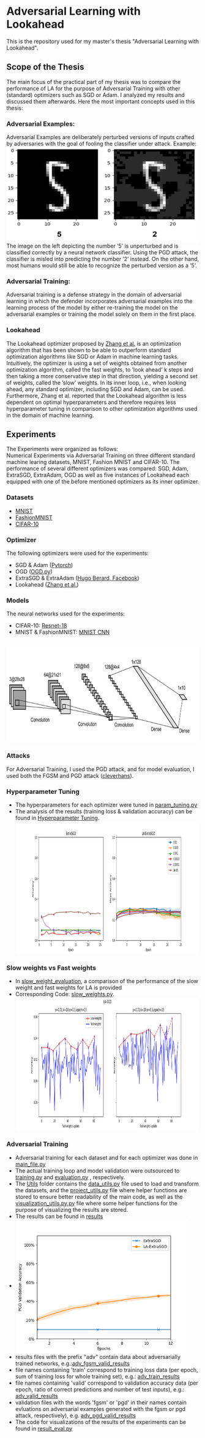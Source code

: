 # Adversarial Learning with Lookahead
This is the repository used for my master's thesis "Adversarial Learning with Lookahead". <br>

## Scope of the Thesis
The main focus of the practical part of my thesis was to compare the performance of LA for the purpose of Adversarial Training with other (standard) optimizers such as SGD or Adam. I analyzed my results and discussed them afterwards. Here the most important concepts used in this thesis:
### Adversarial Examples:
Adversarial Examples are deliberately perturbed versions of inputs crafted by adversaries with the goal of fooling the classifier under attack. Example:<br> 
<img src="https://github.com/neuhart/Adversarial_Learning_LA_Alg/blob/main/Images/MNIST_5_plots_miscl_as_2_withLabels.png" height="250" width="500" align="center"> <br>
The image on the left depicting the number ’5’ is unperturbed and is classified correctly by a neural network classifier. Using the PGD attack, the classifier is
misled into predicting the number ’2’ instead. On the other hand, most humans would still be able to recognize the perturbed version as a ’5’.
### Adversarial Training:
Adversarial training is a defense strategy in the domain of adversarial learning in which the defender incorporates adversarial
examples into the learning process of the model by either re-training the model on the adversarial examples or training the model solely on them in the first place. 
<br>
### Lookahead
The Lookahead optimizer proposed by <a href="https://www.cs.toronto.edu/~hinton/absps/lookahead.pdf">Zhang et al.</a> is an optimization algorithm that
has been shown to be able to outperform standard optimization algorithms like SGD
or Adam in machine learning tasks. Intuitively, the optimizer is using a set of weights
obtained from another optimization algorithm, called the fast weights, to ’look ahead’
k steps and then taking a more conservative step in that direction, yielding a second
set of weights, called the ’slow’ weights. In its inner loop, i.e., when looking ahead, any
standard optimizer, including SGD and Adam, can be used. Furthermore, Zhang et al.
reported that the Lookahead algorithm is less dependent on optimal hyperparameters
and therefore requires less hyperparameter tuning in comparison to other optimization
algorithms used in the domain of machine learning.

## Experiments
The Experiments were organized as follows: <br>
Numerical Experiments via Adversarial Training on three different standard machine learing datasets, MNIST, Fashion MNIST and CIFAR-10. The performance of several different optimizers was compared: SGD, Adam, ExtraSGD, ExtraAdam, OGD as well as five instances of Lookahead each equipped with one of the before mentioned optimizers as its inner optimizer.
### Datasets 
- <a href="https://pytorch.org/vision/stable/generated/torchvision.datasets.MNIST.html#torchvision.datasets.MNIST">MNIST</a>
- <a href="https://pytorch.org/vision/stable/generated/torchvision.datasets.FashionMNIST.html#torchvision.datasets.FashionMNIST">FashionMNIST</a>
- <a href="https://pytorch.org/vision/stable/generated/torchvision.datasets.CIFAR10.html#torchvision.datasets.CIFAR10">CIFAR-10</a>

### Optimizer
The following optimizers were used for the experiments:
- SGD & Adam (<a href="https://pytorch.org/docs/stable/optim.html">Pytorch</a>)
- OGD (<a href="https://github.com/neuhart/Adversarial_Learning_LA_Alg/tree/main/Optimizer/OGD.py">OGD.py</a>) 
- ExtraSGD & ExtraAdam (<a href="https://github.com/GauthierGidel/Variational-Inequality-GAN/blob/master/optim/extragradient.py">Hugo Berard, Facebook</a>) 
- Lookahead (<a href="https://github.com/michaelrzhang/lookahead">Zhang et al.</a>)

### Models 
The neural networks used for the experiments:
- CIFAR-10:  <a href="https://pytorch.org/vision/stable/models/generated/torchvision.models.resnet18.html#torchvision.models.resnet18">Resnet-18</a>
- MNIST & FashionMNIST: <a href="https://github.com/neuhart/Adversarial_Learning_LA_Alg/tree/main/Models">MNIST CNN</a>
<br>
<img src="https://github.com/neuhart/Adversarial_Learning_LA_Alg/blob/main/Images/MNIST_CNN.png" height="250" width="600" align="center"> <br>

### Attacks
For Adversarial Training, I used the PGD attack, and for model evaluation, I used both the FGSM and PGD attack (<a href="https://github.com/cleverhans-lab/cleverhans">cleverhans</a>).

### Hyperparameter Tuning
- The hyperparameters for each optimizer were tuned in  <a href="https://github.com/neuhart/Adversarial_Learning_LA_Alg/blob/main/param_tuning.py">param_tuning.py</a>
- The analysis of the results (training loss & validation accuracy) can be found in <a href="https://github.com/neuhart/Adversarial_Learning_LA_Alg/tree/main/Hyperparam_tuning">Hyperparameter Tuning</a>. <br>
<img src="https://github.com/neuhart/Adversarial_Learning_LA_Alg/blob/main/Hyperparam_tuning/Analysis/CIFAR10/LR_robustness/adv_pgd_valid_results_mean_std/ExtraSGD.png" height="350" width="1000" align="center"> <br>

### Slow weights vs Fast weights
- In <a href="https://github.com/neuhart/Adversarial_Learning_LA_Alg/tree/main/slow_weight_evaluation">slow_weight_evaluation</a>, a comparison of the performance of the slow weight and fast weights for LA is provided 
- Corresponding Code: <a href="https://github.com/neuhart/Adversarial_Learning_LA_Alg/blob/main/slow_weights.py">slow_weights.py</a>. <br>
<img src="https://github.com/neuhart/Adversarial_Learning_LA_Alg/blob/main/slow_weight_evaluation/Analysis/CIFAR10/adv_pgd_valid_slow/LA-OGD.png" height="350" width="1000" align="center"> <br>


### Adversarial Training
- Adversarial training for each dataset and for each optimizer was done in <a href="https://github.com/neuhart/Adversarial_Learning_LA_Alg/blob/main/main_file.py">main_file.py</a>
- The actual training loop and model validation were outsourced to <a href="https://github.com/neuhart/Adversarial_Learning_LA_Alg/blob/main/training.py">training.py</a> and <a href="https://github.com/neuhart/Adversarial_Learning_LA_Alg/blob/main/evaluation.py">evaluation.py</a> , respectively.
- The <a href="https://github.com/neuhart/Adversarial_Learning_LA_Alg/tree/main/Utils">Utils</a> folder contains the <a href="https://github.com/neuhart/Adversarial_Learning_LA_Alg/blob/main/Utils/data_utils.py">data_utils.py</a> file used to load and transform the datasets, and 
the <a href="https://github.com/neuhart/Adversarial_Learning_LA_Alg/blob/main/Utils/project_utils.py">project_utils.py</a> file where helper functions are stored to ensure better readability of the main code, as well as the <a href="https://github.com/neuhart/Adversarial_Learning_LA_Alg/blob/main/Utils/visualization_utils.py.py">visualization_utils.py.py</a> file where some helper functions for the purpose of visualizing the results are stored.
- The results can be found in <a href="https://github.com/neuhart/Adversarial_Learning_LA_Alg/tree/main/results">results</a> <br>
- <img src="https://github.com/neuhart/Adversarial_Learning_LA_Alg/blob/main/results/Analysis/FashionMNIST/ExtraSGD.png" height="350" width="450" align="center"> <br>
- results files with the prefix "adv" contain data about adversarially trained networks, e.g.:<a href="adv_fgsm_valid_results">adv_fgsm_valid_results</a>
- file names containing 'train' correspond to training loss data (per epoch, sum of training loss for whole training set), e.g.: <a href="https://github.com/neuhart/Adversarial_Learning_LA_Alg/tree/main/results/CIFAR10/adv_train_results">adv_train_results</a>
- file names containing 'valid' correspond to validation accuracy data (per epoch, ratio of correct predictions and number of test inputs), e.g.: <a href="https://github.com/neuhart/Adversarial_Learning_LA_Alg/tree/main/results/CIFAR10/adv_valid_results">adv_valid_results</a>
- validation files with the words 'fgsm' or 'pgd' in their names contain evluations on adversarial examples generated with the fgsm or pgd attack, respectively), e.g. <a href="https://github.com/neuhart/Adversarial_Learning_LA_Alg/tree/main/results/CIFAR10/adv_pgd_valid_results">adv_pgd_valid_results</a>
- The code for visualizations of the results of the experiments can be found in <a href="https://github.com/neuhart/Adversarial_Learning_LA_Alg/blob/main/result_eval.py">result_eval.py</a>

<a href="url"></a>
